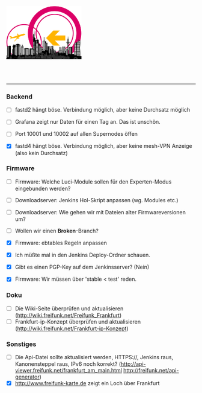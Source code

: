 ![Logo](https://raw.githubusercontent.com/oszilloskop/DiesUndDas/master/logo-ffm.png)  

<br>
<br>

---

### Backend
- [ ] fastd2 hängt böse. Verbindung möglich, aber keine Durchsatz möglich
- [ ] Grafana zeigt nur Daten für einen Tag an. Das ist unschön.
- [ ] Port 10001 und 10002 auf allen Supernodes öffen 
- [x] fastd4 hängt böse. Verbindung möglich, aber keine mesh-VPN Anzeige (also kein Durchsatz)


### Firmware 


- [ ] Firmware: Welche Luci-Module sollen für den Experten-Modus eingebunden werden?  
- [ ] Downloadserver: Jenkins Hol-Skript anpassen (wg. Modules etc.)  
- [ ] Downloadserver: Wie gehen wir mit Dateien alter Firmwareversionen um? 
- [ ] Wollen wir einen **Broken**-Branch?
- [x] Firmware: ebtables Regeln anpassen 
- [x] Ich müßte mal in den Jenkins Deploy-Ordner schauen.
- [x] Gibt es einen PGP-Key auf dem Jenkinsserver? (Nein)
- [x] Firmware: Wir müssen über 'stable < test' reden.


### Doku

- [ ] Die Wiki-Seite überprüfen und aktualisieren (http://wiki.freifunk.net/Freifunk_Frankfurt)
- [ ] Frankfurt-ip-Konzept überprüfen und aktualisieren (http://wiki.freifunk.net/Frankfurt-ip-Konzept)

### Sonstiges

- [ ] Die Api-Datei sollte aktualisiert werden, HTTPS://, Jenkins raus, Kanonensteppel raus, IPv6 noch korrekt? (http://api-viewer.freifunk.net/frankfurt_am_main.html http://freifunk.net/api-generator)
- [x] http://www.freifunk-karte.de zeigt ein Loch über Frankfurt